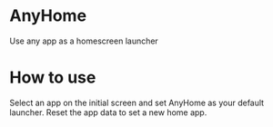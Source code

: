 # AnyHome
Use any app as a homescreen launcher

# How to use
Select an app on the initial screen and set AnyHome as your default launcher. Reset the app data to set a new home app.

